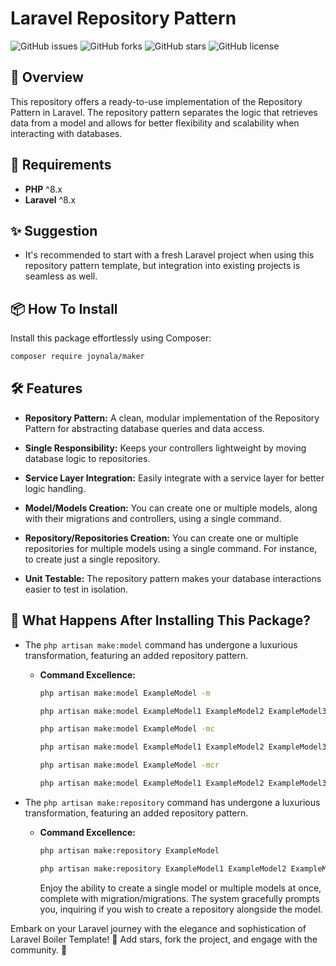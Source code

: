 # Laravel Repository Pattern

![GitHub issues](https://img.shields.io/github/issues/joynal-a/maker?style=flat-square)
![GitHub forks](https://img.shields.io/github/forks/joynal-a/maker?style=flat-square)
![GitHub stars](https://img.shields.io/github/stars/joynal-a/maker?style=flat-square)
![GitHub license](https://img.shields.io/github/license/joynal-a/maker?style=flat-square)



## 🚀 Overview
This repository offers a ready-to-use implementation of the Repository Pattern in Laravel. The repository pattern separates the logic that retrieves data from a model and allows for better flexibility and scalability when interacting with databases.

## 🌟 Requirements
- **PHP** ^8.x
- **Laravel** ^8.x

## ✨ Suggestion
- It's recommended to start with a fresh Laravel project when using this repository pattern template, but integration into existing projects is seamless as well.

## 📦 How To Install
Install this package effortlessly using Composer:

```bash
composer require joynala/maker
```
## 🛠️ Features
- **Repository Pattern:** A clean, modular implementation of the Repository Pattern for abstracting database queries and data access.

- **Single Responsibility:** Keeps your controllers lightweight by moving database logic to repositories.

- **Service Layer Integration:** Easily integrate with a service layer for better logic handling.

- **Model/Models Creation:** You can create one or multiple models, along with their migrations and controllers, using a single command.

- **Repository/Repositories Creation:** You can create one or multiple repositories for multiple models using a single command. For instance, to create just a single repository.


- **Unit Testable:** The repository pattern makes your database interactions easier to test in isolation.

## 🚀 What Happens After Installing This Package?
- The `php artisan make:model` command has undergone a luxurious transformation, featuring an added repository pattern.
  - **Command Excellence:**
    ```bash
    php artisan make:model ExampleModel -m
    ```
    ```bash
    php artisan make:model ExampleModel1 ExampleModel2 ExampleModel3 -m
    ```
    ```bash
    php artisan make:model ExampleModel -mc
    ```
    ```bash
    php artisan make:model ExampleModel1 ExampleModel2 ExampleModel3 -mc
    ```
    ```bash
    php artisan make:model ExampleModel -mcr
    ```
    ```bash
    php artisan make:model ExampleModel1 ExampleModel2 ExampleModel3 -mcr
    ```

- The `php artisan make:repository` command has undergone a luxurious transformation, featuring an added repository pattern.
  - **Command Excellence:**
    ```bash
    php artisan make:repository ExampleModel
    ```
    ```bash
    php artisan make:repository ExampleModel1 ExampleModel2 ExampleModel3
    ```

    Enjoy the ability to create a single model or multiple models at once, complete with migration/migrations. The system gracefully prompts you, inquiring if you wish to create a repository alongside the model.
  
Embark on your Laravel journey with the elegance and sophistication of Laravel Boiler Template! 
🌟 Add stars, fork the project, and engage with the community. 🚀
